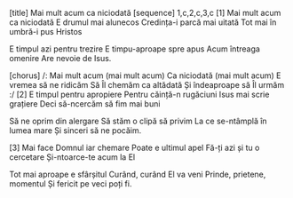 [title] Mai mult acum ca niciodată
[sequence] 1,c,2,c,3,c
[1]
Mai mult acum ca niciodată
E drumul mai alunecos
Credința-i parcă mai uitată
Tot mai în umbră-i pus Hristos

E timpul azi pentru trezire
E timpu-aproape spre apus
Acum întreaga omenire
Are nevoie de Isus.

[chorus]
/: Mai mult acum (mai mult acum)
Ca niciodată (mai mult acum)
E vremea să ne ridicăm
Să Îl chemăm ca altădată
Și îndeaproape să Îl urmăm :/
[2]
E timpul pentru apropiere
Pentru căință-n rugăciuni
Isus mai scrie grațiere
Deci să-ncercăm să fim mai buni

Să ne oprim din alergare
Să stăm o clipă să privim
La ce se-ntâmplă în lumea mare
Și sinceri să ne pocăim.

[3]
Mai face Domnul iar chemare
Poate e ultimul apel
Fă-ți azi și tu o cercetare
Și-ntoarce-te acum la El

Tot mai aproape e sfârșitul
Curând, curând El va veni
Prinde, prietene, momentul
Și fericit pe veci poți fi.

